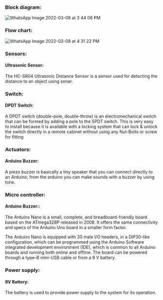 ### Block diagram:
![WhatsApp Image 2022-03-08 at 3 44 06 PM](https://user-images.githubusercontent.com/98872154/157216011-8396e3b1-dafb-4919-b22e-2de64e98cb1f.jpeg)
### Flow chart:

![WhatsApp Image 2022-03-08 at 4 31 22 PM](https://user-images.githubusercontent.com/98872154/157225776-70fc4498-d57f-4260-92c4-b8185b8881ca.jpeg)

### Sensors:
#### Ultrasonic Sensor: 
The HC-SR04 Ultrasonic Distance Sensor is a sensor used for detecting the distance to an object using sonar.  
### Switch:
#### DPDT Switch: 
A DPDT switch (double-pole, double-throw) is an electromechanical switch that can be formed by adding a pole to the SPDT switch. This is very easy to install because it is available with a locking system that can lock & unlock the switch directly in a remote cabinet without using any Nut-Bolts or screw for fitting
### Actuators:
#### Arduino Buzzer:
A piezo buzzer is basically a tiny speaker that you can connect directly to an Arduino; from the arduino you can make sounds with a buzzer by using tone. 

### Micro controller:
#### Arduino Buzzer::
The Arduino Nano is a small, complete, and breadboard-friendly board based on the ATmega328P released in 2008. It offers the same connectivity and specs of the Arduino Uno board in a smaller form factor.

The Arduino Nano is equipped with 30 male I/O headers, in a DIP30-like configuration, which can be programmed using the Arduino Software integrated development environment (IDE), which is common to all Arduino boards and running both online and offline. The board can be powered through a type-B mini-USB cable or from a 9 V battery.
### Power supply:
#### 9V Battery:
The battery is used to provide power supply to the system for its operation. 
